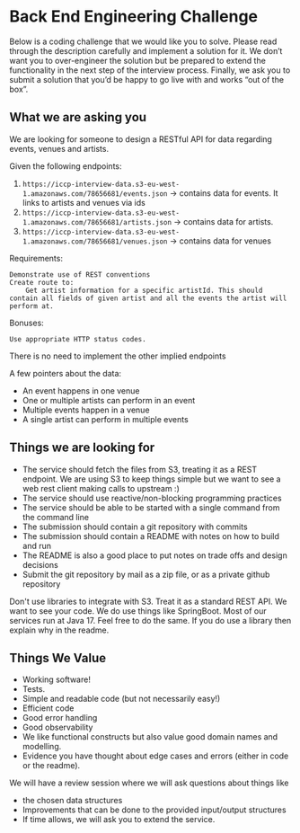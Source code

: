 # Back End Engineering Challenge

Below is a coding challenge that we would like you to solve.
Please read through the description carefully and implement a solution for it.
We don’t want you to over-engineer the solution but be prepared to extend the functionality in the next step of the interview process.
Finally, we ask you to submit a solution that you’d be happy to go live with and works “out of the box”.

## What we are asking you 

We are looking for someone to design a RESTful API for data regarding events, venues and artists. 

Given the following endpoints:

1. `https://iccp-interview-data.s3-eu-west-1.amazonaws.com/78656681/events.json` -> contains data for events. It links to artists and venues via ids
2. `https://iccp-interview-data.s3-eu-west-1.amazonaws.com/78656681/artists.json` -> contains data for artists.
3. `https://iccp-interview-data.s3-eu-west-1.amazonaws.com/78656681/venues.json` -> contains data for venues

Requirements:

    Demonstrate use of REST conventions
    Create route to:
        Get artist information for a specific artistId. This should contain all fields of given artist and all the events the artist will perform at.

Bonuses:

    Use appropriate HTTP status codes.

There is no need to implement the other implied endpoints

A few pointers about the data:

* An event happens in one venue
* One or multiple artists can perform in an event
* Multiple events happen in a venue
* A single artist can perform in multiple events

## Things we are looking for
* The service should fetch the files from S3, treating it as a REST endpoint. We are using S3 to keep things simple but we want to see a web rest client making calls to upstream :)
* The service should use reactive/non-blocking programming practices
* The service should be able to be started with a single command from the command line
* The submission should contain a git repository with commits
* The submission should contain a README with notes on how to build and run
* The README is also a good place to put notes on trade offs and design decisions
* Submit the git repository by mail as a zip file, or as a private github repository

Don't use libraries to integrate with S3. Treat it as a standard REST API. We want to see your code.
We do use things like SpringBoot. Most of our services run at Java 17. Feel free to do the same. If you do use a library then explain why in the readme.

## Things We Value
* Working software!
* Tests.
* Simple and readable code (but not necessarily easy!)
* Efficient code
* Good error handling
* Good observability
* We like functional constructs but also value good domain names and modelling.
* Evidence you have thought about edge cases and errors (either in code or the readme).

We will have a review session where we will ask questions about things like
* the chosen data structures
* Improvements that can be done to the provided input/output structures
* If time allows, we will ask you to extend the service.